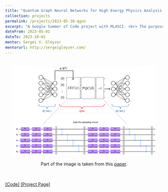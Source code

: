```yaml
---
title: "Quantum Graph Neural Networks for High Energy Physics Analysis at the LHC"
collection: projects
permalink: /projects/2023-05-30-qgnn
excerpt: "A Google Summer of Code project with ML4SCI. <br> The purpose of this project is to explore the use of QGNNs in High Energy Physics."
dateFrom: 2023-05-01
dateTo: 2023-10-01
mentor: Sergei V. Gleyzer
mentorurl: http://sergeigleyzer.com/
---
```


<div align="center" style="padding:20px;">
	<img src='/images/qgnn.png' width='600' alt='Hybrid Quantum GNN' >
	<p>Part of the image is taken from this <a href='https://link.springer.com/article/10.1007/s42484-021-00055-9'>paper</a>.</p>
</div>


[[Code]](https://github.com/Gopal-Dahale/qgnn-hep) [[Project Page]](https://summerofcode.withgoogle.com/archive/2023/projects/sRqbxQyq)